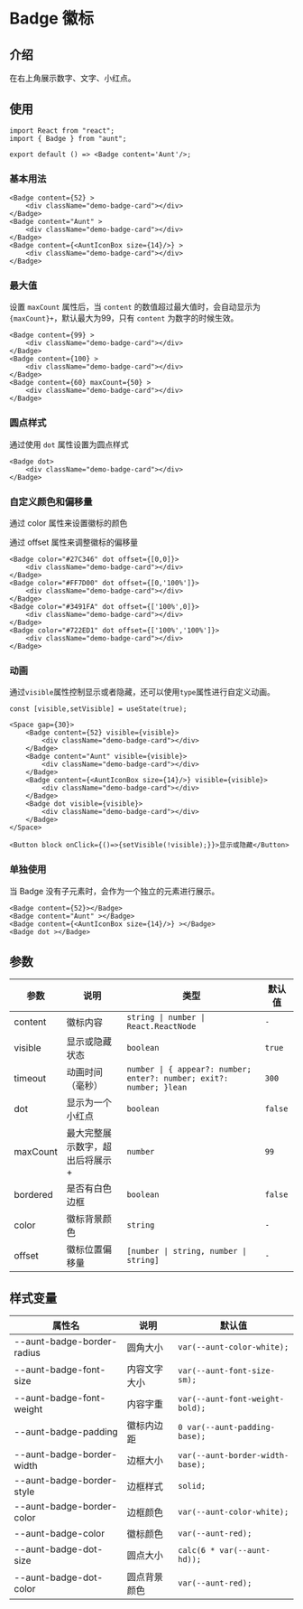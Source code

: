 # Badge 徽标 
<code hidden="hidden" src="./demos/demo.tsx"></code>

## 介绍
在右上角展示数字、文字、小红点。

## 使用
```tsx
import React from "react";
import { Badge } from "aunt";

export default () => <Badge content='Aunt'/>;
```

### 基本用法
```tsx
<Badge content={52} >
    <div className="demo-badge-card"></div>
</Badge>
<Badge content="Aunt" >
    <div className="demo-badge-card"></div>
</Badge>
<Badge content={<AuntIconBox size={14}/>} >
    <div className="demo-badge-card"></div>
</Badge>
```

### 最大值
设置 `maxCount` 属性后，当 `content` 的数值超过最大值时，会自动显示为 `{maxCount}+`，默认最大为99，只有 `content` 为数字的时候生效。
```tsx
<Badge content={99} >
    <div className="demo-badge-card"></div>
</Badge>
<Badge content={100} >
    <div className="demo-badge-card"></div>
</Badge>
<Badge content={60} maxCount={50} >
    <div className="demo-badge-card"></div>
</Badge>
```

### 圆点样式
通过使用 `dot` 属性设置为圆点样式
```tsx
<Badge dot>
    <div className="demo-badge-card"></div>
</Badge>
```


### 自定义颜色和偏移量
通过 color 属性来设置徽标的颜色

通过 offset 属性来调整徽标的偏移量
```tsx
<Badge color="#27C346" dot offset={[0,0]}>
    <div className="demo-badge-card"></div>
</Badge>
<Badge color="#FF7D00" dot offset={[0,'100%']}>
    <div className="demo-badge-card"></div>
</Badge>
<Badge color="#3491FA" dot offset={['100%',0]}>
    <div className="demo-badge-card"></div>
</Badge>
<Badge color="#722ED1" dot offset={['100%','100%']}>
    <div className="demo-badge-card"></div>
</Badge>
```

### 动画
通过`visible`属性控制显示或者隐藏，还可以使用`type`属性进行自定义动画。
```tsx
const [visible,setVisible] = useState(true);

<Space gap={30}>
    <Badge content={52} visible={visible}>
        <div className="demo-badge-card"></div>
    </Badge>
    <Badge content="Aunt" visible={visible}>
        <div className="demo-badge-card"></div>
    </Badge>
    <Badge content={<AuntIconBox size={14}/>} visible={visible}>
        <div className="demo-badge-card"></div>
    </Badge>
    <Badge dot visible={visible}>
        <div className="demo-badge-card"></div>
    </Badge>
</Space>

<Button block onClick={()=>{setVisible(!visible);}}>显示或隐藏</Button>
```

### 单独使用
当 Badge 没有子元素时，会作为一个独立的元素进行展示。
```tsx
<Badge content={52}></Badge>
<Badge content="Aunt" ></Badge>
<Badge content={<AuntIconBox size={14}/>} ></Badge>
<Badge dot ></Badge>
```

## 参数

| 参数 | 说明 |  类型 |默认值 |
| ---- | ---- | ---- | ------ |
| content |   徽标内容   |       `string \| number \| React.ReactNode`    |`-`   |
| visible | 显示或隐藏状态 |   `boolean`  |`true` |
| timeout | 动画时间（毫秒） |  `number \| { appear?: number; enter?: number; exit?: number; }lean` |  `300`  |
| dot | 显示为一个小红点 |   `boolean` |`false`  |
| maxCount | 最大完整展示数字，超出后将展示 + | `number` |`99` | 
| bordered | 是否有白色边框 |  `boolean` | `false`  |
| color | 徽标背景颜色	 |   `string` |`-`  |
| offset | 徽标位置偏移量	 |  `[number \| string, number \| string]` |`-`  | 

## 样式变量
| 属性名 | 说明 | 默认值 |
| ---- | ---- | ---- |
|--aunt-badge-border-radius|圆角大小| `var(--aunt-color-white);` |
|--aunt-badge-font-size|内容文字大小| `var(--aunt-font-size-sm);` |
|--aunt-badge-font-weight|内容字重| `var(--aunt-font-weight-bold);` |
|--aunt-badge-padding|徽标内边距| `0 var(--aunt-padding-base);` |
|--aunt-badge-border-width|边框大小| `var(--aunt-border-width-base);` |
|--aunt-badge-border-style|边框样式| `solid;` |
|--aunt-badge-border-color|边框颜色| `var(--aunt-color-white);` |
|--aunt-badge-color|徽标颜色| `var(--aunt-red);` |
|--aunt-badge-dot-size|圆点大小| `calc(6 * var(--aunt-hd));` |
|--aunt-badge-dot-color|圆点背景颜色| `var(--aunt-red);` |


